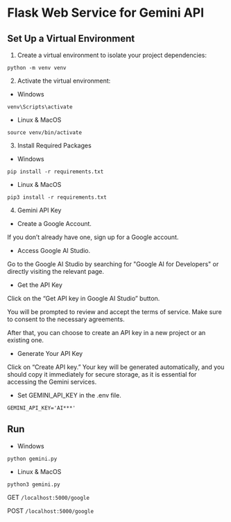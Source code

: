 # Flask Web Service for Gemini API

## Set Up a Virtual Environment

1.	Create a virtual environment to isolate your project dependencies:

`python -m venv venv`

2.	Activate the virtual environment:

- Windows

`venv\Scripts\activate`

- Linux & MacOS

`source venv/bin/activate`

3. Install Required Packages

- Windows

`pip install -r requirements.txt`

- Linux & MacOS

`pip3 install -r requirements.txt`

4. Gemini API Key

- Create a Google Account.

If you don’t already have one, sign up for a Google account.

- Access Google AI Studio.

Go to the Google AI Studio by searching for "Google AI for Developers" or directly visiting the relevant page.

- Get the API Key

Click on the “Get API key in Google AI Studio” button.

You will be prompted to review and accept the terms of service. Make sure to consent to the necessary agreements.

After that, you can choose to create an API key in a new project or an existing one.

- Generate Your API Key

Click on “Create API key.” Your key will be generated automatically, and you should copy it immediately for secure storage, as it is essential for accessing the Gemini services.

- Set GEMINI_API_KEY in the .env file.

`GEMINI_API_KEY='AI***'`

## Run

- Windows

`python gemini.py`

- Linux & MacOS

`python3 gemini.py`


GET `/localhost:5000/google`

POST `/localhost:5000/google`

